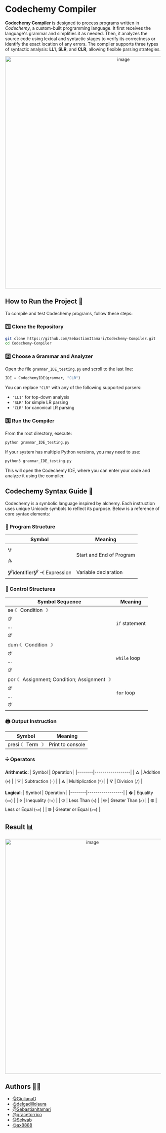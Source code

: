 # Codechemy Compiler

**Codechemy Compiler** is designed to process programs written in *Codechemy*, a custom-built programming language. It first receives the language's grammar and simplifies it as needed. Then, it analyzes the source code using lexical and syntactic stages to verify its correctness or identify the exact location of any errors. The compiler supports three types of syntactic analysis: **LL1**, **SLR**, and **CLR**, allowing flexible parsing strategies.

<p align="center">
  <img width="750" alt="image" src="https://github.com/user-attachments/assets/3672b75b-6be7-4378-a1bf-56a369279d25" />
</p>

## How to Run the Project 🧩

To compile and test Codechemy programs, follow these steps:

### 1️⃣ Clone the Repository
```bash
git clone https://github.com/SebastianItamari/Codechemy-Compiler.git
cd Codechemy-Compiler
```

### 2️⃣ Choose a Grammar and Analyzer
Open the file `grammar_IDE_testing.py` and scroll to the last line:
```python
IDE = CodechemyIDE(grammar, "CLR")
```

You can replace `"CLR"` with any of the following supported parsers:
- `"LL1"` for top-down analysis
- `"SLR"` for simple LR parsing
- `"CLR"` for canonical LR parsing

### 3️⃣ Run the Compiler
From the root directory, execute:
```bash
python grammar_IDE_testing.py
```

If your system has multiple Python versions, you may need to use:
```bash
python3 grammar_IDE_testing.py
```

This will open the Codechemy IDE, where you can enter your code and analyze it using the compiler.

## Codechemy Syntax Guide 🧪

Codechemy is a symbolic language inspired by alchemy. Each instruction uses unique Unicode symbols to reflect its purpose. Below is a reference of core syntax elements:

### 🔰 Program Structure
| Symbol          | Meaning                   |
|----------------|----------------------------|
| 🜉<br>🝓           | Start and End of Program   |
| 🝳identifier🝳 🝑 Expression | Variable declaration         |

### 🔁 Control Structures
| Symbol Sequence               | Meaning         |
|------------------------------|-----------------|
| se ☾ Condition ☽<br>🜚<br>…<br>🜚         | `if` statement   |
| dum ☾ Condition ☽<br>🜚<br>…<br>🜚       | `while` loop     |
| por ☾ Assignment; Condition; Assignment ☽<br>🜚<br>…<br>🜚 | `for` loop       |

### 🖨️ Output Instruction
| Symbol          | Meaning           |
|----------------|--------------------|
| presi ☾ Term ☽     | Print to console   |

### ➗ Operators
**Arithmetic**:
| Symbol | Operation        |
|--------|------------------|
| 🜂     | Addition (`+`) |
| 🜄     | Subtraction (`-`)       |
| 🜁     | Multiplication (`*`)            |
| 🜃     | Division (`/`)    |

**Logical**:
| Symbol | Operation        |
|--------|------------------|
| �     | Equality (`==`)     |
| 🜍     | Inequality (`!=`)          |
| 🜕     | Less Than (`<`)        |
| 🜔     | Greater Than (`>`)          |
| 🜗     | Less or Equal (`<=`)       |
| 🜖     | Greater or Equal (`>=`)     |

## Result 📊
<p align="center">
  <img width="550" height="758" alt="image" src="https://github.com/user-attachments/assets/32c9f947-23db-404d-93a4-4d8c44296eba" />
</p>

## Authors 🧑‍💻
- [@GiulianaD](https://github.com/GiulianaD)
- [@delgadillolaura](https://github.com/delgadillolaura)
- [@SebastianItamari](https://github.com/SebastianItamari)
- [@gracetorrico](https://github.com/gracetorrico)
- [@Selwab](https://github.com/Selwab)
- [@ax8888](https://github.com/ax8888)
